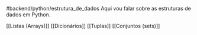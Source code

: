 #backend/python/estrutura_de_dados
Aqui vou falar sobre as estruturas de dados em Python.


[[Listas (Arrays)]]
[[Dicionários]]
[[Tuplas]]
[[Conjuntos (sets)]]

